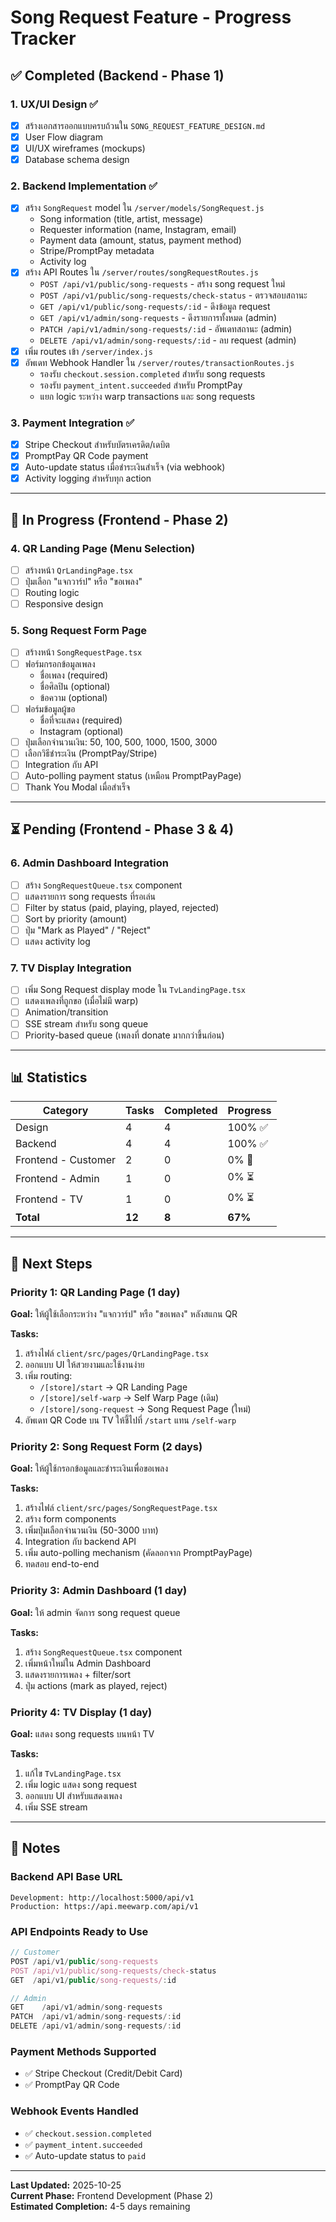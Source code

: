 # Song Request Feature - Progress Tracker

## ✅ Completed (Backend - Phase 1)

### 1. UX/UI Design ✅
- [x] สร้างเอกสารออกแบบครบถ้วนใน `SONG_REQUEST_FEATURE_DESIGN.md`
- [x] User Flow diagram
- [x] UI/UX wireframes (mockups)
- [x] Database schema design

### 2. Backend Implementation ✅
- [x] สร้าง `SongRequest` model ใน `/server/models/SongRequest.js`
  - Song information (title, artist, message)
  - Requester information (name, Instagram, email)
  - Payment data (amount, status, payment method)
  - Stripe/PromptPay metadata
  - Activity log
- [x] สร้าง API Routes ใน `/server/routes/songRequestRoutes.js`
  - `POST /api/v1/public/song-requests` - สร้าง song request ใหม่
  - `POST /api/v1/public/song-requests/check-status` - ตรวจสอบสถานะ
  - `GET /api/v1/public/song-requests/:id` - ดึงข้อมูล request
  - `GET /api/v1/admin/song-requests` - ดึงรายการทั้งหมด (admin)
  - `PATCH /api/v1/admin/song-requests/:id` - อัพเดทสถานะ (admin)
  - `DELETE /api/v1/admin/song-requests/:id` - ลบ request (admin)
- [x] เพิ่ม routes เข้า `/server/index.js`
- [x] อัพเดท Webhook Handler ใน `/server/routes/transactionRoutes.js`
  - รองรับ `checkout.session.completed` สำหรับ song requests
  - รองรับ `payment_intent.succeeded` สำหรับ PromptPay
  - แยก logic ระหว่าง warp transactions และ song requests

### 3. Payment Integration ✅
- [x] Stripe Checkout สำหรับบัตรเครดิต/เดบิต
- [x] PromptPay QR Code payment
- [x] Auto-update status เมื่อชำระเงินสำเร็จ (via webhook)
- [x] Activity logging สำหรับทุก action

---

## 🔄 In Progress (Frontend - Phase 2)

### 4. QR Landing Page (Menu Selection)
- [ ] สร้างหน้า `QrLandingPage.tsx`
- [ ] ปุ่มเลือก "แจกวาร์ป" หรือ "ขอเพลง"
- [ ] Routing logic
- [ ] Responsive design

### 5. Song Request Form Page
- [ ] สร้างหน้า `SongRequestPage.tsx`
- [ ] ฟอร์มกรอกข้อมูลเพลง
  - ชื่อเพลง (required)
  - ชื่อศิลปิน (optional)
  - ข้อความ (optional)
- [ ] ฟอร์มข้อมูลผู้ขอ
  - ชื่อที่จะแสดง (required)
  - Instagram (optional)
- [ ] ปุ่มเลือกจำนวนเงิน: 50, 100, 500, 1000, 1500, 3000
- [ ] เลือกวิธีชำระเงิน (PromptPay/Stripe)
- [ ] Integration กับ API
- [ ] Auto-polling payment status (เหมือน PromptPayPage)
- [ ] Thank You Modal เมื่อสำเร็จ

---

## ⏳ Pending (Frontend - Phase 3 & 4)

### 6. Admin Dashboard Integration
- [ ] สร้าง `SongRequestQueue.tsx` component
- [ ] แสดงรายการ song requests ที่รอเล่น
- [ ] Filter by status (paid, playing, played, rejected)
- [ ] Sort by priority (amount)
- [ ] ปุ่ม "Mark as Played" / "Reject"
- [ ] แสดง activity log

### 7. TV Display Integration
- [ ] เพิ่ม Song Request display mode ใน `TvLandingPage.tsx`
- [ ] แสดงเพลงที่ถูกขอ (เมื่อไม่มี warp)
- [ ] Animation/transition
- [ ] SSE stream สำหรับ song queue
- [ ] Priority-based queue (เพลงที่ donate มากกว่าขึ้นก่อน)

---

## 📊 Statistics

| Category | Tasks | Completed | Progress |
|----------|-------|-----------|----------|
| Design | 4 | 4 | 100% ✅ |
| Backend | 4 | 4 | 100% ✅ |
| Frontend - Customer | 2 | 0 | 0% 🔄 |
| Frontend - Admin | 1 | 0 | 0% ⏳ |
| Frontend - TV | 1 | 0 | 0% ⏳ |
| **Total** | **12** | **8** | **67%** |

---

## 🚀 Next Steps

### Priority 1: QR Landing Page (1 day)
**Goal:** ให้ผู้ใช้เลือกระหว่าง "แจกวาร์ป" หรือ "ขอเพลง" หลังสแกน QR

**Tasks:**
1. สร้างไฟล์ `client/src/pages/QrLandingPage.tsx`
2. ออกแบบ UI ให้สวยงามและใช้งานง่าย
3. เพิ่ม routing:
   - `/[store]/start` → QR Landing Page
   - `/[store]/self-warp` → Self Warp Page (เดิม)
   - `/[store]/song-request` → Song Request Page (ใหม่)
4. อัพเดท QR Code บน TV ให้ชี้ไปที่ `/start` แทน `/self-warp`

### Priority 2: Song Request Form (2 days)
**Goal:** ให้ผู้ใช้กรอกข้อมูลและชำระเงินเพื่อขอเพลง

**Tasks:**
1. สร้างไฟล์ `client/src/pages/SongRequestPage.tsx`
2. สร้าง form components
3. เพิ่มปุ่มเลือกจำนวนเงิน (50-3000 บาท)
4. Integration กับ backend API
5. เพิ่ม auto-polling mechanism (คัดลอกจาก PromptPayPage)
6. ทดสอบ end-to-end

### Priority 3: Admin Dashboard (1 day)
**Goal:** ให้ admin จัดการ song request queue

**Tasks:**
1. สร้าง `SongRequestQueue.tsx` component
2. เพิ่มหน้าใหม่ใน Admin Dashboard
3. แสดงรายการเพลง + filter/sort
4. ปุ่ม actions (mark as played, reject)

### Priority 4: TV Display (1 day)
**Goal:** แสดง song requests บนหน้า TV

**Tasks:**
1. แก้ไข `TvLandingPage.tsx`
2. เพิ่ม logic แสดง song request
3. ออกแบบ UI สำหรับแสดงเพลง
4. เพิ่ม SSE stream

---

## 📝 Notes

### Backend API Base URL
```
Development: http://localhost:5000/api/v1
Production: https://api.meewarp.com/api/v1
```

### API Endpoints Ready to Use
```javascript
// Customer
POST /api/v1/public/song-requests
POST /api/v1/public/song-requests/check-status
GET  /api/v1/public/song-requests/:id

// Admin
GET    /api/v1/admin/song-requests
PATCH  /api/v1/admin/song-requests/:id
DELETE /api/v1/admin/song-requests/:id
```

### Payment Methods Supported
- ✅ Stripe Checkout (Credit/Debit Card)
- ✅ PromptPay QR Code

### Webhook Events Handled
- ✅ `checkout.session.completed`
- ✅ `payment_intent.succeeded`
- ✅ Auto-update status to `paid`

---

**Last Updated:** 2025-10-25  
**Current Phase:** Frontend Development (Phase 2)  
**Estimated Completion:** 4-5 days remaining

